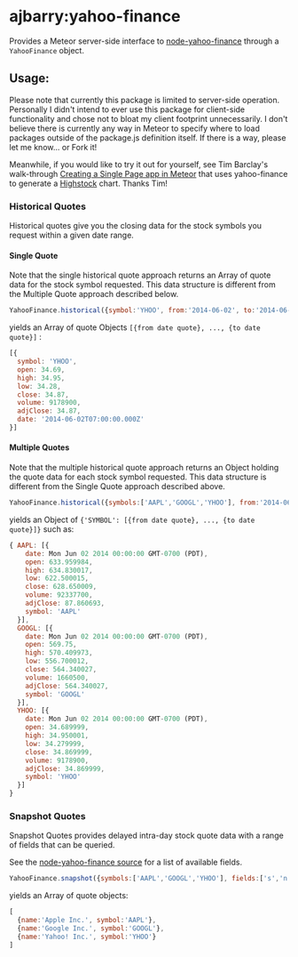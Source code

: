 ajbarry:yahoo-finance
=====================

Provides a Meteor server-side interface to [node-yahoo-finance](https://github.com/pilwon/node-yahoo-finance) through a ```YahooFinance``` object.

## Usage:

Please note that currently this package is limited to server-side operation. Personally I didn't intend to ever use this package for client-side functionality and chose not to bloat my client footprint unnecessarily. I don't believe there is currently any way in Meteor to specify where to load packages outside of the package.js definition itself. If there is a way, please let me know... or Fork it!

Meanwhile, if you would like to try it out for yourself, see Tim Barclay's walk-through [Creating a Single Page app in Meteor](http://blog.scottlogic.com/2015/07/14/meteor.html) that uses yahoo-finance to generate a [Highstock](http://www.highcharts.com/products/highstock) chart. Thanks Tim!


### Historical Quotes
Historical quotes give you the closing data for the stock symbols you request within a given date range.

#### Single Quote
Note that the single historical quote approach returns an Array of quote data for the stock symbol requested. This data structure is different from the Multiple Quote approach described below.

```javascript
YahooFinance.historical({symbol:'YHOO', from:'2014-06-02', to:'2014-06-02'})
```

yields an Array of quote Objects `[{from date quote}, ..., {to date quote}]` :

```javascript
[{
  symbol: 'YHOO',
  open: 34.69,
  high: 34.95,
  low: 34.28,
  close: 34.87,
  volume: 9178900,
  adjClose: 34.87,
  date: '2014-06-02T07:00:00.000Z'
}]
```

#### Multiple Quotes
Note that the multiple historical quote approach returns an Object holding the quote data for each stock symbol requested. This data structure is different from the Single Quote approach described above.

```javascript
YahooFinance.historical({symbols:['AAPL','GOOGL','YHOO'], from:'2014-06-02', to:'2014-06-02'})
```

yields an Object of `{'SYMBOL': [{from date quote}, ..., {to date quote}]}` such as:

```javascript
{ AAPL: [{
    date: Mon Jun 02 2014 00:00:00 GMT-0700 (PDT),
    open: 633.959984,
    high: 634.830017,
    low: 622.500015,
    close: 628.650009,
    volume: 92337700,
    adjClose: 87.860693,
    symbol: 'AAPL'
  }],
  GOOGL: [{
    date: Mon Jun 02 2014 00:00:00 GMT-0700 (PDT),
    open: 569.75,
    high: 570.409973,
    low: 556.700012,
    close: 564.340027,
    volume: 1660500,
    adjClose: 564.340027,
    symbol: 'GOOGL'
  }],
  YHOO: [{
    date: Mon Jun 02 2014 00:00:00 GMT-0700 (PDT),
    open: 34.689999,
    high: 34.950001,
    low: 34.279999,
    close: 34.869999,
    volume: 9178900,
    adjClose: 34.869999,
    symbol: 'YHOO'
  }]
}
```

### Snapshot Quotes
Snapshot Quotes provides delayed intra-day stock quote data with a range of fields that can be queried.

See the [node-yahoo-finance source](https://github.com/pilwon/node-yahoo-finance/blob/master/lib/fields.js) for a list
of available fields.

```javascript
YahooFinance.snapshot({symbols:['AAPL','GOOGL','YHOO'], fields:['s','n']})
```

yields an Array of quote objects:

```javascript
[
  {name:'Apple Inc.', symbol:'AAPL'},
  {name:'Google Inc.', symbol:'GOOGL'},
  {name:'Yahoo! Inc.', symbol:'YHOO'}
]
```
